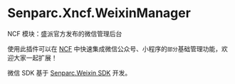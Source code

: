 # Senparc.Xncf.WeixinManager
NCF 模块：盛派官方发布的微信管理后台


使用此插件可以在 [NCF](https://github.com/SenparcCoreFramework/NCF) 中快速集成微信公众号、小程序的`部分`基础管理功能，欢迎大家一起扩展！

微信 SDK 基于 [Senparc.Weixin SDK](https://github.com/JeffreySu/WeiXinMPSDK) 开发。

